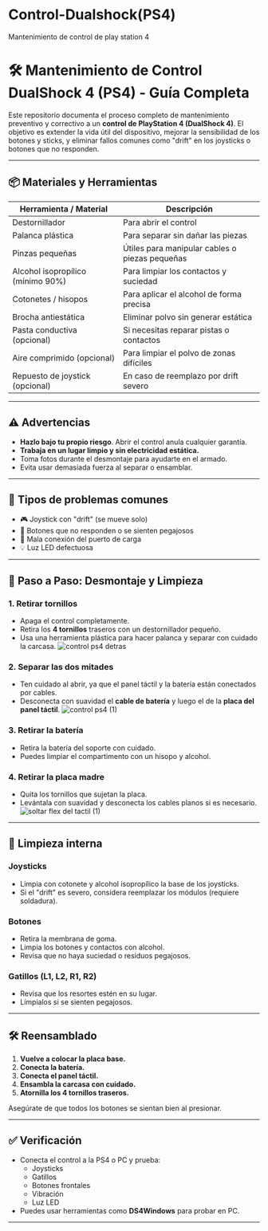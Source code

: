 # Control-Dualshock(PS4)
Mantenimiento de control de play station 4 
# 🛠️ Mantenimiento de Control DualShock 4 (PS4) - Guía Completa

Este repositorio documenta el proceso completo de mantenimiento preventivo y correctivo a un **control de PlayStation 4 (DualShock 4)**. El objetivo es extender la vida útil del dispositivo, mejorar la sensibilidad de los botones y sticks, y eliminar fallos comunes como "drift" en los joysticks o botones que no responden.

---

## 📦 Materiales y Herramientas

| Herramienta / Material | Descripción |
|------------------------|-------------|
| Destornillador  | Para abrir el control |
| Palanca plástica  | Para separar sin dañar las piezas |
| Pinzas pequeñas | Útiles para manipular cables o piezas pequeñas |
| Alcohol isopropílico (mínimo 90%) | Para limpiar los contactos y suciedad |
| Cotonetes / hisopos | Para aplicar el alcohol de forma precisa |
| Brocha antiestática | Eliminar polvo sin generar estática |
| Pasta conductiva (opcional) | Si necesitas reparar pistas o contactos |
| Aire comprimido (opcional) | Para limpiar el polvo de zonas difíciles |
| Repuesto de joystick (opcional) | En caso de reemplazo por drift severo |

---

## ⚠️ Advertencias

- **Hazlo bajo tu propio riesgo**. Abrir el control anula cualquier garantía.
- **Trabaja en un lugar limpio y sin electricidad estática.**
- Toma fotos durante el desmontaje para ayudarte en el armado.
- Evita usar demasiada fuerza al separar o ensamblar.

---

## 🧩 Tipos de problemas comunes

- 🎮 Joystick con "drift" (se mueve solo)
- 🔘 Botones que no responden o se sienten pegajosos
- 🔋 Mala conexión del puerto de carga
- 💡 Luz LED defectuosa

---

## 🔧 Paso a Paso: Desmontaje y Limpieza

### 1. **Retirar tornillos**
- Apaga el control completamente.
- Retira los **4 tornillos** traseros con un destornillador  pequeño.
- Usa una herramienta plástica para hacer palanca y separar con cuidado la carcasa.
![control ps4 detras](https://github.com/user-attachments/assets/9fd6ac2c-e96f-426d-960f-9901d15aede8)

### 2. **Separar las dos mitades**
- Ten cuidado al abrir, ya que el panel táctil y la batería están conectados por cables.
- Desconecta con suavidad el **cable de batería** y luego el de la **placa del panel táctil**.
![control ps4 (1)](https://github.com/user-attachments/assets/be10e0db-1613-4854-b924-f3746d9b11c6)

### 3. **Retirar la batería**
- Retira la batería del soporte con cuidado.
- Puedes limpiar el compartimento con un hisopo y alcohol.

### 4. **Retirar la placa madre**
- Quita los tornillos que sujetan la placa.
- Levántala con suavidad y desconecta los cables planos si es necesario.
  ![soltar flex del tactil (1)](https://github.com/user-attachments/assets/f46e9061-672c-4b16-a860-ebf97f4c1642)


---

## 🧽 Limpieza interna

### Joysticks
- Limpia con cotonete y alcohol isopropílico la base de los joysticks.
- Si el "drift" es severo, considera reemplazar los módulos (requiere soldadura).

### Botones
- Retira la membrana de goma.
- Limpia los botones y contactos con alcohol.
- Revisa que no haya suciedad o residuos pegajosos.

### Gatillos (L1, L2, R1, R2)
- Revisa que los resortes estén en su lugar.
- Límpialos si se sienten pegajosos.

---

## 🛠️ Reensamblado

1. **Vuelve a colocar la placa base.**
2. **Conecta la batería.**
3. **Conecta el panel táctil.**
4. **Ensambla la carcasa con cuidado.**
5. **Atornilla los 4 tornillos traseros.**

Asegúrate de que todos los botones se sientan bien al presionar.

---

## ✅ Verificación

- Conecta el control a la PS4 o PC y prueba:
  - Joysticks
  - Gatillos
  - Botones frontales
  - Vibración
  - Luz LED
- Puedes usar herramientas como **DS4Windows** para probar en PC.


---
